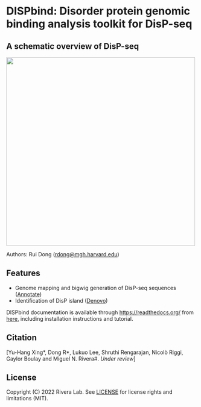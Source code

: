 # DISPbind: Disorder protein genomic binding analysis toolkit for DisP-seq

A schematic overview of DisP-seq
-----------------------------------
<img src="https://github.com/rdong08/GiniClust3/blob/master/docs/image/DisP-seq.png" width="500">

Authors: Rui Dong (rdong@mgh.harvard.edu)

## Features

* Genome mapping and bigwig generation of DisP-seq sequences ([Annotate](modules/annotate.md))
* Identification of DisP island ([Denovo](modules/denovo.md))

DISPbind documentation is available through https://readthedocs.org/ from [here](http://DISPbind.readthedocs.org), including installation instructions and tutorial.

## Citation

[Yu-Hang Xing\*, Dong R\*, Lukuo Lee, Shruthi Rengarajan, Nicolò Riggi, Gaylor Boulay and Miguel N. Rivera#.  *Under review*]

## License
Copyright (C) 2022 Rivera Lab. See [LICENSE](about/license.md) for license rights and limitations (MIT).
